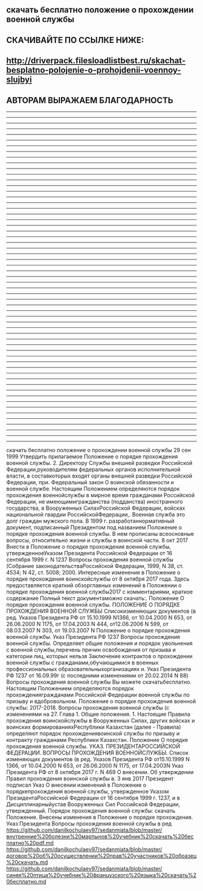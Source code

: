 скачать бесплатно положение о прохождении военной службы
--------------------------------------------------
СКАЧИВАЙТЕ ПО ССЫЛКЕ НИЖЕ:
--------------------------------------------------
http://driverpack.filesloadlistbest.ru/skachat-besplatno-polojenie-o-prohojdenii-voennoy-slujbyi
--------------------------------------------------
АВТОРАМ ВЫРАЖАЕМ БЛАГОДАРНОСТЬ
--------------------------------------------------
--------------------------------------------------
--------------------------------------------------
--------------------------------------------------
--------------------------------------------------
--------------------------------------------------
--------------------------------------------------
--------------------------------------------------
--------------------------------------------------
--------------------------------------------------
--------------------------------------------------
--------------------------------------------------
--------------------------------------------------
--------------------------------------------------
--------------------------------------------------
--------------------------------------------------
--------------------------------------------------
--------------------------------------------------
--------------------------------------------------
--------------------------------------------------
--------------------------------------------------
--------------------------------------------------
--------------------------------------------------
--------------------------------------------------
--------------------------------------------------
--------------------------------------------------
--------------------------------------------------
--------------------------------------------------
--------------------------------------------------
--------------------------------------------------
--------------------------------------------------
--------------------------------------------------
--------------------------------------------------
--------------------------------------------------
--------------------------------------------------
--------------------------------------------------
--------------------------------------------------
--------------------------------------------------
--------------------------------------------------
--------------------------------------------------
--------------------------------------------------
--------------------------------------------------
--------------------------------------------------
--------------------------------------------------
--------------------------------------------------
--------------------------------------------------
--------------------------------------------------
--------------------------------------------------
--------------------------------------------------
--------------------------------------------------
--------------------------------------------------
--------------------------------------------------
--------------------------------------------------
--------------------------------------------------
--------------------------------------------------
--------------------------------------------------
--------------------------------------------------
--------------------------------------------------
--------------------------------------------------
--------------------------------------------------
скачать бесплатно положение о прохождении военной службы 29 сен 1999  Утвердить прилагаемое Положение о порядке прохождения военной службы. 2. Директору Службы внешней разведки Российской Федерации,руководителям федеральных органов исполнительной власти, в составкоторых входят органы внешней разведки Российской Федерации, при. Федеральный закон О воинской обязанности и военной службе. Настоящим Положением определяются порядок прохождения военнойслужбы в мирное время гражданами Российской Федерации, не имеющимигражданства (подданства) иностранного государства, в Вооруженных СилахРоссийской Федерации, войсках национальной гвардии РоссийскойФедерации,. Военная служба  это долг граждан мужского пола. В 1999 г. разработаннормативный документ, подписанный Президентом под названием Положение о порядке прохождения военной службы. В нем прописаны всеосновные вопросы, относительно жизни и службы в воинской части. 8 окт 2017  Внести в Положение о порядке прохождения военной службы, утвержденноеУказом Президента Российской Федерации от 16 сентября 1999 г. N 1237 Вопросы прохождения военной службы (Собрание законодательстваРоссийской Федерации, 1999, N 38, ст. 4534; N 42, ст. 5008; 2000. Интересные изменения в Положение о порядке прохождения воинскойслужбы от 8 октября 2017 года.  Здесь предоставляется краткий обзорглавных изменений в Положении о порядке прохождения военной службы2017 с комментариями, краткое содержание  Полный текст документаможно скачать:. Положение О порядке прохождения военной службы. ПОЛОЖЕНИЕ О ПОРЯДКЕ ПРОХОЖДЕНИЯ ВОЕННОЙ СЛУЖБЫ Списокизменяющих документов (в ред. Указов Президента РФ от 15.10.1999 N1366, от 10.04.2000 N 653, от 26.06.2000 N 1175, от 17.04.2003 N 444, от12.06.2006 N 599, от 08.03.2007 N 303, от 19.03.2007 N
Положение о порядке прохождения военной службы. Указ Президента РФ 1237 Вопросы прохождения военной службы. Определяет общие положения и порядок увольнения с военной службы,перечень причин освобождения от призыва и категории лиц, которых нельзя Заключение контрактов о прохождении военной службы с гражданами,обучающимися в военных профессиональных образовательныхорганизациях и. Указ Президента РФ 1237 от 16.09.99г (с последними изменениями от 20.02.2014 N 88) Вопросы прохождения военной службы Вы можете скачатьбесплатно. Настоящим Положением определяются порядок прохождениягражданами Российской Федерации военной службы по призыву и вдобровольном. Положение о порядке прохождения военной службы: 2017-2018. Вопросы прохождения военной службы (с изменениями на 27. Глава 1. Общие положения. 1. Настоящие Правила прохождения воинскойслужбы в Вооруженных Силах, других войсках и воинских формированияхРеспублики Казахстан (далее - Правила) определяют порядок прохождениявоинской службы по призыву и контракту гражданами Республики Казахстан. Положение О порядке прохождения военной службы. УКАЗ. ПРЕЗИДЕНТАРОССИЙСКОЙ ФЕДЕРАЦИИ. ВОПРОСЫ ПРОХОЖДЕНИЯ ВОЕННОЙСЛУЖБЫ. Список изменяющих документов (в ред. Указов Президента РФ от15.10.1999 N 1366, от 10.04.2000 N 653, от 26.06.2000 N 1175, от 17.04.2003N
Указ Президента РФ от 8 октября 2017 г. N 469 О внесении. Об утверждении Правил прохождения воинской службы в. 3 янв 2017  Президент подписал Указ О внесении изменений в Положение о порядкепрохождения военной службы, утвержденное Указом ПрезидентаРоссийской Федерации от 16 сентября 1999 г.  1237, и в Дисциплинарныйустав Вооруженных Сил Российской Федерации, утвержденный. Порядок прохождения военной службы: скачать Положение. Внесены изменения в Положение о порядке прохождения. Указ Президента Вопросы прохождения военной службы в ред
https://github.com/danilkochulaev97/sedanmiata/blob/master/внутренние%20болезни%20мартынов%20учебник%20скачать%20бесплатно%20pdf.md
https://github.com/danilkochulaev97/sedanmiata/blob/master/договор%20об%20осуществлении%20прав%20участников%20образец%20скачать.md
https://github.com/danilkochulaev97/sedanmiata/blob/master/синяя%20птица%20учебник%20французского%20языка%20скачать%20бесплатно.md